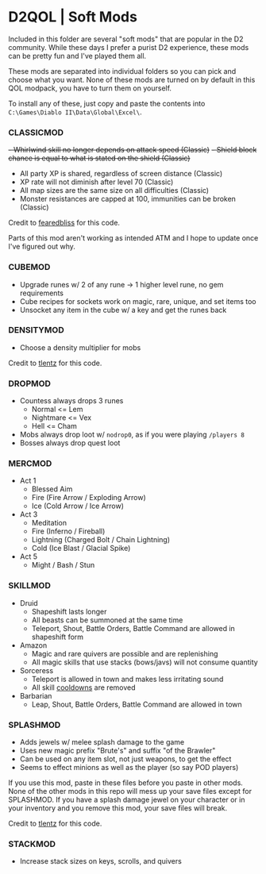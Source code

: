 # D2QOL | Soft Mods

Included in this folder are several "soft mods" that are popular in the D2 community.  While these days I prefer a purist D2 experience, these mods can be pretty fun and I've played them all.

These mods are separated into individual folders so you can pick and choose what you want.  None of these mods are turned on by default in this QOL modpack, you have to turn them on yourself.

To install any of these, just copy and paste the contents into ``C:\Games\Diablo II\Data\Global\Excel\``.

### CLASSICMOD
~~- Whirlwind skill no longer depends on attack speed (Classic)~~
~~- Shield block chance is equal to what is stated on the shield (Classic)~~
- All party XP is shared, regardless of screen distance (Classic)
- XP rate will not diminish after level 70 (Classic)
- All map sizes are the same size on all difficulties (Classic)
- Monster resistances are capped at 100, immunities can be broken (Classic)

Credit to [fearedbliss](https://github.com/whipowill/Diablo-II--Vanilla-Frosting) for this code.

Parts of this mod aren't working as intended ATM and I hope to update once I've figured out why.

### CUBEMOD
- Upgrade runes w/ 2 of any rune -> 1 higher level rune, no gem requirements
- Cube recipes for sockets work on magic, rare, unique, and set items too
- Unsocket any item in the cube w/ a key and get the runes back

### DENSITYMOD
- Choose a density multiplier for mobs

Credit to [tlentz](https://github.com/tlentz/d2modmaker) for this code.

### DROPMOD
- Countess always drops 3 runes
	- Normal <= Lem
	- Nightmare <= Vex
	- Hell <= Cham
- Mobs always drop loot w/ ``nodrop0``, as if you were playing ``/players 8``
- Bosses always drop quest loot

### MERCMOD
- Act 1
	- Blessed Aim
	- Fire (Fire Arrow / Exploding Arrow)
	- Ice (Cold Arrow / Ice Arrow)
- Act 3
	- Meditation
	- Fire (Inferno / Fireball)
	- Lightning (Charged Bolt / Chain Lightning)
	- Cold (Ice Blast / Glacial Spike)
- Act 5
	- Might / Bash / Stun

### SKILLMOD
- Druid
	- Shapeshift lasts longer
	- All beasts can be summoned at the same time
	- Teleport, Shout, Battle Orders, Battle Command are allowed in shapeshift form
- Amazon
	- Magic and rare quivers are possible and are replenishing
	- All magic skills that use stacks (bows/javs) will not consume quantity
- Sorceress
	- Teleport is allowed in town and makes less irritating sound
	- All skill [cooldowns](https://diablo.fandom.com/wiki/Casting_Delay) are removed
- Barbarian
	- Leap, Shout, Battle Orders, Battle Command are allowed in town

### SPLASHMOD
- Adds jewels w/ melee splash damage to the game
- Uses new magic prefix "Brute's" and suffix "of the Brawler"
- Can be used on any item slot, not just weapons, to get the effect
- Seems to effect minions as well as the player (so say POD players)

If you use this mod, paste in these files before you paste in other mods.  None of the other mods in this repo will mess up your save files except for SPLASHMOD.  If you have a splash damage jewel on your character or in your inventory and you remove this mod, your save files will break.

Credit to [tlentz](https://github.com/tlentz/d2modmaker) for this code.

### STACKMOD
- Increase stack sizes on keys, scrolls, and quivers